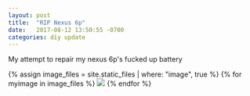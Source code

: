 ```yaml
---
layout: post
title:  "RIP Nexus 6p"
date:   2017-08-12 13:50:55 -0700
categories: diy update
---
```

My attempt to repair my nexus 6p's fucked up battery

{% assign image_files = site.static_files | where: "image", true %}
{% for myimage in image_files %}
  <img src="/blog{{ myimage.path }}" />
{% endfor %}